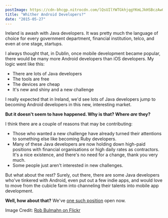 ```yaml
---
postImage: https://cdn-bhcgp.nitrocdn.com/lQsUIlYWTGkhjqgYKmLJkHSBczAwGDPM/assets/static/optimized/rev-f8d7f54/wp-content/uploads/2015/05/6180104944_73e0a291aa_o.jpg.webp
title: "Whither Android Developers?"
date: "2015-05-27"
---
```


Ireland is awash with Java developers. It was pretty much the language of choice for every government department, financial institution, telco, and even at one stage, startups.

I always thought that, in Dublin, once mobile development became popular, there would be many more Android developers than iOS developers. My logic went like this:

- There are lots of Java developers
- The tools are free
- The devices are cheap
- It's new and shiny and a new challenge

I really expected that in Ireland, we'd see lots of Java developers jump to becoming Android developers in this new, interesting market.

**But it doesn't seem to have happened. Why is that? Where _are_ they?**

I think there are a couple of reasons that may be contributing:

- Those who wanted a new challenge have already turned their attentions to something else like becoming Ruby developers.
- Many of these Java developers are now holding down high-paid positions with financial organisations or high daily rates as contractors. It's a nice existence, and there's no need for a change, thank you very much.
- Some people just aren't interested in new challenges.

But what about the rest? Surely, out there, there are some Java developers who've tinkered with Android, even put out a few indie apps, and would love to move from the cubicle farm into channeling their talents into mobile app development.

**Well, how about that?** We've [one such position](https://tapadoo.clinch.io/jobs/tapadoo-android-developer) open now.

Image Credit: [Rob Bulmahn on Flickr](https://www.flickr.com/photos/rbulmahn/)
